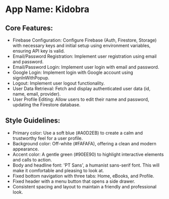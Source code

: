 # **App Name**: Kidobra

## Core Features:

- Firebase Configuration: Configure Firebase (Auth, Firestore, Storage) with necessary keys and initial setup using environment variables, ensuring API key is valid.
- Email/Password Registration: Implement user registration using email and password.
- Email/Password Login: Implement user login with email and password.
- Google Login: Implement login with Google account using signInWithPopup.
- Logout: Implement user logout functionality.
- User Data Retrieval: Fetch and display authenticated user data (id, name, email, provider).
- User Profile Editing: Allow users to edit their name and password, updating the Firestore database.

## Style Guidelines:

- Primary color: Use a soft blue (#A0D2EB) to create a calm and trustworthy feel for a user profile.
- Background color: Off-white (#FAFAFA), offering a clean and modern appearance.
- Accent color: A gentle green (#90EE90) to highlight interactive elements and calls to action.
- Body and headline font: 'PT Sans', a humanist sans-serif font. This will make it comfortable and pleasing to look at.
- Fixed bottom navigation with three tabs: Home, eBooks, and Profile.
- Fixed header with a menu button that opens a side drawer.
- Consistent spacing and layout to maintain a friendly and professional look.